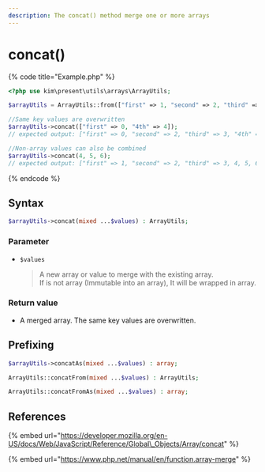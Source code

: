 ```yaml
---
description: The concat() method merge one or more arrays
---
```


# concat\(\)

{% code title="Example.php" %}
```php
<?php use kim\present\utils\arrays\ArrayUtils;

$arrayUtils = ArrayUtils::from(["first" => 1, "second" => 2, "third" => 3]);

//Same key values ​​are overwritten
$arrayUtils->concat(["first" => 0, "4th" => 4]);
// expected output: ["first" => 0, "second" => 2, "third" => 3, "4th" => 4]

//Non-array values ​​can also be combined
$arrayUtils->concat(4, 5, 6);
// expected output: ["first" => 1, "second" => 2, "third" => 3, 4, 5, 6]
```
{% endcode %}

## Syntax

```php
$arrayUtils->concat(mixed ...$values) : ArrayUtils;
```

### Parameter

* `$values`

  > A new array or value to merge with the existing array.  
  > If is not array \(Immutable into an array\), It will be wrapped in array.

### Return value

* A merged array. The same key values ​​are overwritten.

## Prefixing

```php
$arrayUtils->concatAs(mixed ...$values) : array;
```

```php
ArrayUtils::concatFrom(mixed ...$values) : ArrayUtils;
```

```php
ArrayUtils::concatFromAs(mixed ...$values) : array;
```

## References

{% embed url="https://developer.mozilla.org/en-US/docs/Web/JavaScript/Reference/Global\_Objects/Array/concat" %}

{% embed url="https://www.php.net/manual/en/function.array-merge" %}



